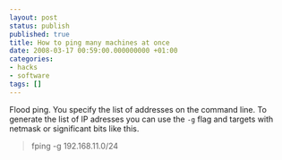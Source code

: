 ```yaml
---
layout: post
status: publish
published: true
title: How to ping many machines at once
date: 2008-03-17 00:59:00.000000000 +01:00
categories:
- hacks
- software
tags: []
---
```

Flood ping. You specify the list of addresses on the command line. To generate the list of IP adresses you can use the `-g` flag and targets with netmask or significant bits like this.
<blockquote>fping -g 192.168.11.0/24</blockquote>
